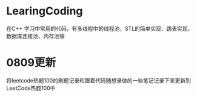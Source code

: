 # LearingCoding
在C++ 学习中常用的代码，有多线程中的线程池，STL的简单实现、跳表实现、数据库连接池、内存池等



# 0809更新
将leetcode热题100的刷题记录和跟着代码随想录做的一些笔记记录下来更新到LeetCode热题100中
